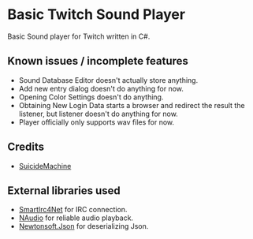 ﻿Basic Twitch Sound Player
=====================
Basic Sound player for Twitch written in C#.

Known issues / incomplete features
-------
  * Sound Database Editor doesn't actually store anything.
  * Add new entry dialog doesn't do anything for now.
  * Opening Color Settings doesn't do anything.
  * Obtaining New Login Data starts a browser and redirect the result the listener, but listener doesn't do anything for now.
  * Player officially only supports wav files for now.

Credits
-------
  * [SuicideMachine](http://twitch.tv/suicidemachine)
  
External libraries used
-------
  * [SmartIrc4Net](https://github.com/meebey/SmartIrc4net) for IRC connection.
  * [NAudio](https://github.com/naudio/NAudio) for reliable audio playback.
  * [Newtonsoft.Json](https://www.newtonsoft.com/json) for deserializing Json.  
